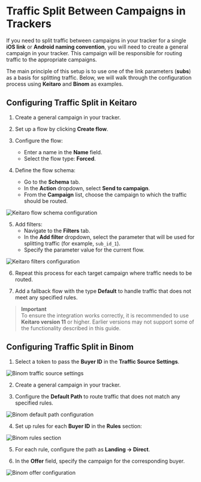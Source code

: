 # Traffic Split Between Campaigns in Trackers

If you need to split traffic between campaigns in your tracker for a single **iOS link** or **Android naming convention**, you will need to create a general campaign in your tracker. This campaign will be responsible for routing traffic to the appropriate campaigns.

The main principle of this setup is to use one of the link parameters (**subs**) as a basis for splitting traffic. Below, we will walk through the configuration process using **Keitaro** and **Binom** as examples.

## Configuring Traffic Split in Keitaro

1. Create a general campaign in your tracker.

2. Set up a flow by clicking **Create flow**.

3. Configure the flow:
   - Enter a name in the **Name** field.
   - Select the flow type: **Forced**.

4. Define the flow schema:
   - Go to the **Schema** tab.
   - In the **Action** dropdown, select **Send to campaign**.
   - From the **Campaign** list, choose the campaign to which the traffic should be routed.

![Keitaro flow schema configuration](/img/5.8/image1.png)

5. Add filters:
   - Navigate to the **Filters** tab.
   - In the **Add filter** dropdown, select the parameter that will be used for splitting traffic (for example, `sub_id_1`).
   - Specify the parameter value for the current flow.

![Keitaro filters configuration](/img/5.8/image2.png)

6. Repeat this process for each target campaign where traffic needs to be routed.

7. Add a fallback flow with the type **Default** to handle traffic that does not meet any specified rules.
> **Important**  
> To ensure the integration works correctly, it is recommended to use **Keitaro version 11** or higher. Earlier versions may not support some of the functionality described in this guide.

## Configuring Traffic Split in Binom

1. Select a token to pass the **Buyer ID** in the **Traffic Source Settings**.

![Binom traffic source settings](/img/5.8/image3.png)

2. Create a general campaign in your tracker.

3. Configure the **Default Path** to route traffic that does not match any specified rules.

![Binom default path configuration](/img/5.8/image4.png)

4. Set up rules for each **Buyer ID** in the **Rules** section:

![Binom rules section](/img/5.8/image5.png)

5. For each rule, configure the path as **Landing → Direct**.

6. In the **Offer** field, specify the campaign for the corresponding buyer.

![Binom offer configuration](/img/5.8/image6.png)